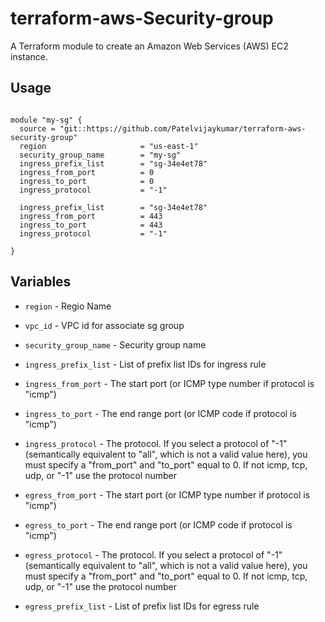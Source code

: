 # terraform-aws-Security-group

A Terraform module to create an Amazon Web Services (AWS) EC2 instance.

## Usage ###
```hcl

module "my-sg" {
  source = "git::https://github.com/Patelvijaykumar/terraform-aws-security-group"
  region                     = "us-east-1"
  security_group_name        = "my-sg"
  ingress_prefix_list        = "sg-34e4et78"
  ingress_from_port          = 0
  ingress_to_port            = 0
  ingress_protocol           = "-1"

  ingress_prefix_list        = "sg-34e4et78"
  ingress_from_port          = 443
  ingress_to_port            = 443
  ingress_protocol           = "-1"

}
```

## Variables

- `region` - Regio Name
- `vpc_id` - VPC id for associate sg group
- `security_group_name` - Security group name
- `ingress_prefix_list` - List of prefix list IDs for ingress rule
- `ingress_from_port` - The start port (or ICMP type number if protocol is "icmp")
- `ingress_to_port` - The end range port (or ICMP code if protocol is "icmp")
- `ingress_protocol` - The protocol. If you select a protocol of "-1" (semantically equivalent to "all", which is not a valid value here), you must specify a "from_port" and "to_port" equal to 0. If not icmp, tcp, udp, or "-1" use the protocol number

- `egress_from_port` - The start port (or ICMP type number if protocol is "icmp")
- `egress_to_port` - The end range port (or ICMP code if protocol is "icmp")
- `egress_protocol` - The protocol. If you select a protocol of "-1" (semantically equivalent to "all", which is not a valid value here), you must specify a "from_port" and "to_port" equal to 0. If not icmp, tcp, udp, or "-1" use the protocol number

- `egress_prefix_list` - List of prefix list IDs for egress rule

